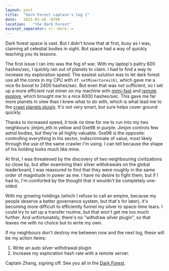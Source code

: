 ```yaml
---
layout: post
title:  "Dark Forest captain's log 1"
date:   2021-05-26 -0700
location:   "the Dark Forest"
excerpt_separator: <!--more-->
---
```


Dark forest space is vast. But I didn't know that at first, busy as I was, claiming all celestial bodies in sight. But space had a way of quickly teaching you its lessons. <!--more-->

The first issue I ran into was the fog of war. With my laptop's paltry 600 hashes/sec, I quickly ran out of planets to claim. I had to find a way to increase my exploration speed. The easiest solution was to let dark forest use all the cores in my CPU with `df.setMinerCores(6)`, which gave me a nice 6x boost to 2400 hashes/sec. But even that was not sufficient, so I set up a more efficient rust miner on my machine with [mimi-fast](https://github.com/projectsophon/darkforest-rs/tree/main/mimc-fast) and [remote explore](https://github.com/darkforest-eth/plugins/tree/master/content/productivity/remote-explore), which brought me to a nice 6000 hashes/sec. This gave me far more planets in view than I knew what to do with, which is what lead me to the [crawl planets plugin](https://github.com/darkforest-eth/plugins/blob/master/content/productivity/crawl-planets/plugin.js). It's not very smart, but sure helps cover ground quickly.

Thanks to increased speed, it took no time for me to run into my two neighbours: jimjim_eth in yellow and 0xe98 in purple. Jimjim controls few astral bodies, but they're all highly valuable. 0xe98 is the opposite: controlling everything in his sector, indiscriminate of value, most likely through the use of the same crawler I'm using. I can tell because the shape of his holding looks much like mine.

At first, I was threatened by the discovery of two neighbouring civilizations so close by, but after examining their silver withdrawals on the global leaderboard, I was reassured to find that they were roughly in the same order of magnitude in power as me. I have no desire to fight them, but if I had to, I'm comforted by the thought that it wouldn't be completely one-sided.

With my growing holdings (which I refuse to call an empire, because my people deserve a better governance system, but that's for later), it's becoming more difficult to efficiently funnel my silver to space-time tears. I could try to set up a transfer routine, but that won't get me too much further. And unfortunately, there's no "withdraw silver plugin", so that leaves me with no choice but to write my own. 

If my neighbours don't destroy me between now and the next log, these will be my action items:

1. Write an auto silver withdrawal plugin
2. Increase my exploration hash rate with a remote server. 

Captain Zhang, signing off. See you all in the [Dark Forest](zkga.me).